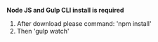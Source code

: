 **Node JS and Gulp CLI install is required**

1. After download please command: 'npm install'
2. Then 'gulp watch'
